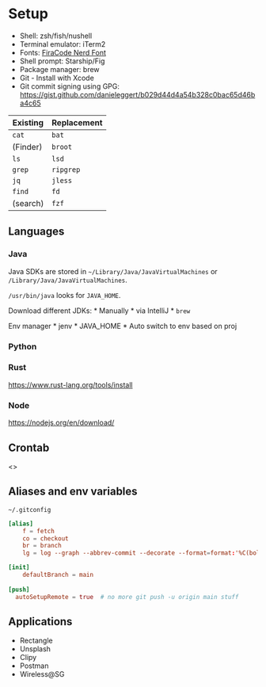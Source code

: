 # Setup

* Shell: zsh/fish/nushell
* Terminal emulator: iTerm2
* Fonts: [FiraCode Nerd Font](https://github.com/ryanoasis/nerd-fonts)
* Shell prompt: Starship/Fig
* Package manager: brew
* Git - Install with Xcode
* Git commit signing using GPG: https://gist.github.com/danieleggert/b029d44d4a54b328c0bac65d46ba4c65

Existing | Replacement
-------- | ------------
`cat`    | `bat`
(Finder) | `broot`
`ls`     | `lsd`
`grep`   | `ripgrep`
`jq`     | `jless`
`find`   | `fd`
(search) | `fzf`

## Languages

### Java

Java SDKs are stored in `~/Library/Java/JavaVirtualMachines` or `/Library/Java/JavaVirtualMachines`.

`/usr/bin/java` looks for `JAVA_HOME`.

Download different JDKs:
	* Manually
	* via IntelliJ 
	* `brew`

Env manager
	* jenv
	* JAVA_HOME
	* Auto switch to env based on proj

### Python



### Rust

https://www.rust-lang.org/tools/install

### Node

https://nodejs.org/en/download/

## Crontab

<>

## Aliases and env variables

`~/.gitconfig`

```toml
[alias]
	f = fetch
	co = checkout
	br = branch
	lg = log --graph --abbrev-commit --decorate --format=format:'%C(bold blue)%h%C(reset) - %C(bold green)(%ar)%C(reset) %C(white)%s%C(reset) %C(dim white)- %an%C(reset)%C(bold yellow)%d%C(reset)' --all

[init]
	defaultBranch = main
  
[push]
  autoSetupRemote = true  # no more git push -u origin main stuff
```

## Applications

* Rectangle
* Unsplash
* Clipy
* Postman
* Wireless@SG

